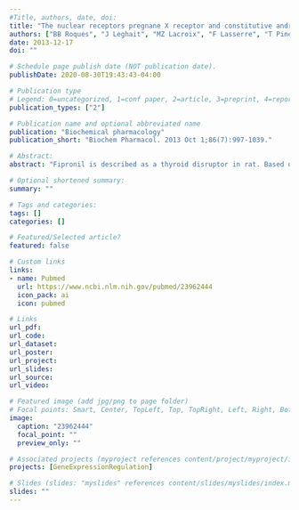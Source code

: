 ```yaml
---
#Title, authors, date, doi:
title: "The nuclear receptors pregnane X receptor and constitutive androstane receptor contribute to the impact of fipronil on hepatic gene expression linked to thyroid hormone metabolism."
authors: ["BB Roques", "J Leghait", "MZ Lacroix", "F Lasserre", "T Pineau", "C Viguie", "PG Martin"]
date: 2013-12-17
doi: ""

# Schedule page publish date (NOT publication date).
publishDate: 2020-08-30T19:43:43-04:00

# Publication type
# Legend: 0=uncategorized, 1=conf paper, 2=article, 3=preprint, 4=report, 5=book, 6=book chapter, 7=thesis, 8=patent
publication_types: ["2"]

# Publication name and optional abbreviated name
publication: "Biochemical pharmacology"
publication_short: "Biochem Pharmacol. 2013 Oct 1;86(7):997-1039."

# Abstract:
abstract: "Fipronil is described as a thyroid disruptor in rat. Based on the hypothesis that this results from a perturbation of hepatic thyroid hormone metabolism, our goal was to investigate the pathways involved in fipronil-induced liver gene expression regulations. First, we performed a microarray screening in the liver of rats treated with fipronil or vehicle. Fipronil treatment led to the upregulation of several genes involved in the metabolism of xenobiotics, including the cytochrome P450 Cyp2b1, Cyp2b2 and Cyp3a1, the carboxylesterases Ces2 and Ces6, the phase II enzymes Ugt1a1, Sult1b1 and Gsta2, and the membrane transporters Abcc2, Abcc3, Abcg5, Abcg8, Slco1a1 and Slco1a4. Based on a large overlap with the target genes of constitutive androstane receptor (CAR) and pregnane X receptor (PXR), we postulated that these two nuclear receptors are involved in mediating the effects of fipronil on liver gene expression in rodents. We controlled that liver gene expression changes induced by fipronil were generally reproduced in mice, and then studied the effects of fipronil in wild-type, CAR- and PXR-deficient mice. For most of the genes studied, the gene expression modulations were abolished in the liver of PXR-deficient mice and were reduced in the liver of CAR-deficient mice. However, CAR and PXR activation in mouse liver was not associated with a marked increase of thyroid hormone clearance, as observed in rat. Nevertheless, our data clearly indicate that PXR and CAR are key modulators of the hepatic gene expression profile following fipronil treatment which, in rats, may contribute to increase thyroid hormone clearance."

# Optional shortened summary:
summary: ""

# Tags and categories:
tags: []
categories: []

# Featured/Selected article?
featured: false

# Custom links
links:
- name: Pubmed
  url: https://www.ncbi.nlm.nih.gov/pubmed/23962444
  icon_pack: ai
  icon: pubmed

# Links
url_pdf:
url_code:
url_dataset:
url_poster:
url_project:
url_slides:
url_source:
url_video:

# Featured image (add jpg/png to page folder)
# Focal points: Smart, Center, TopLeft, Top, TopRight, Left, Right, BottomLeft, Bottom, BottomRight
image: 
  caption: "23962444"
  focal_point: ""
  preview_only: ""

# Associated projects (myproject references content/project/myproject/index.md)
projects: [GeneExpressionRegulation]

# Slides (slides: "myslides" references content/slides/myslides/index.md)
slides: ""
---
```

